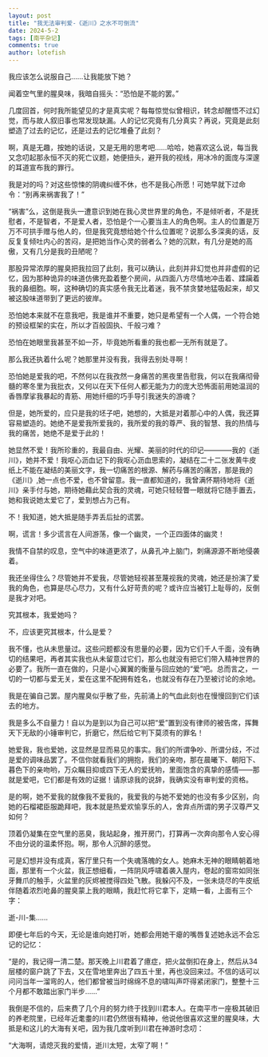 ```yaml
---
layout: post
title: "我无法审判爱-《逝川》之水不可倒流"
date: 2024-5-2
tags: [南平杂记]
comments: true
author: lotefish
---
```


我应该怎么说服自己……让我能放下她？

闻着空气里的腥臭味，我暗自摇头：“恐怕是不能的罢。”

几度回首，何时我所能望见的才是真实呢？每每惊觉似曾相识，转念却醒悟不过幻觉，而与故人叙旧事也常发现缺漏。人的记忆究竟有几分真实？再说，究竟是此刻塑造了过去的记忆，还是过去的记忆堆叠了此刻？

啊，真是无趣，按她的话说，又是无用的思考吧……哈哈，她喜欢这么说，每当我又念叨起那永恒不灭的死亡议题，她便扭头，避开我的视线，用冰冷的面庞与深邃的耳道宣布我的罪行。

我是对的吗？对这些惊悚的阴魂纠缠不休，也不是我心所愿！可她早就下过命令：“别再来祸害我了！”

“祸害”么，这倒是我头一遭意识到她在我心灵世界里的角色，不是倾听者，不是抚慰者，不是智者，不是爱人者，恐怕是个一心要当主人的角色啊。主人的位置是万万不可拱手赠与他人的，但是我究竟想给她个什么位置呢？说那么多深奥的话，反反复复倾吐内心的苦闷，是把她当作心灵的弱者么？她的沉默，有几分是她的高傲，又有几分是我的丑陋呢？

那股异常浓厚的腥臭把我拉回了此刻，我可以确认，此刻并非幻觉也并非虚假的记忆，因为那种诡异的味道仿佛充盈着整个房间，从四面八方尽情地冲击着、蹂躏着我的鼻细胞。啊，这种确切的真实感令我无比着迷，我不禁贪婪地猛吸起来，却又被这股味道带到了更远的彼岸。

恐怕她本来就不在意我吧，我是谁并不重要，她只是希望有一个人偶，一个符合她的预设框架的实在，所以才百般固执、千般刁难？

恐怕在她眼里我甚至不如一芥，毕竟她所看重的我也都一无所有就是了。

那么我还执着什么呢？她那里并没有我，我得去别处寻啊！

恐怕她是爱我的吧，不然何以在我孜然一身痛苦的黑夜里告慰我，何以在我痛彻骨髓的寒冬里为我批衣，又何以在天下任何人都无能为力的庞大恐怖面前用她温润的香唇摩挲我暴起的青筋、用她纤细的巧手导引我迷失的游魂？

但是，她所爱的，应只是我的坯子吧，她想的，大抵是对着那心中的人偶，我还算容易塑造的。她绝不是爱我所爱我的，我所爱的我的尊严、我的智慧、我的热情与我的痛苦，她绝不是爱于此的！

她显然不爱！我所珍重的，我最自由、光耀、美丽的时代的印记————我的《逝川》，她并不爱！我呕心沥血记下的我呕心沥血思索的，凝结在二十二张发黄牛皮纸上不能在凝结的美丽文字，我一切痛苦的根源、解药与痛苦的痛苦，那是我的《逝川》,她一点也不爱，也不曾留意。我一直都知道的，我曾满怀期待地将《逝川》亲手付与她，期待她藉此契合我的灵魂，可她只轻轻瞥一眼就将它随手置去，她和我说她太爱它了，爱到想占为己有。

不！我知道，她大抵是随手弄丢后扯的谎罢。

啊，谎言！多少谎言在人间游荡，像一个幽灵，一个正四面体的幽灵！

我情不自禁的叹息，空气中的味道更浓了，从鼻孔冲上脑门，刺痛源源不断地侵袭着。

我还坐得住么？尽管她并不爱我，尽管她轻视甚至蔑视我的灵魂，她还是扮演了爱我的角色，也算是尽心尽力，又有什么好苛责的呢？或许应当被钉上耻辱的，反倒是我才对吧。

究其根本，我爱她吗？

不，应该更究其根本，什么是爱？

我不懂，也从未思量过。这些问题都没有思量的必要，因为它们千人千面，没有确切的结果吧，再者其实我也从未留意过它们，那么也就没有把它们带入精神世界的必要了。我所一直在做的，只是小心翼翼的衡量与回应她的“爱”吧。总而言之，一切的一切都与爱无关，爱在这里不配拥有姓名，也就没有存在乃至被讨论的余地。

我是在骗自己罢。屋内腥臭似乎散了些，先前涌上的气血此刻也在慢慢回到它们该去的地方。

我是多么不自量力！自以为是到以为自己可以把“爱”置到没有律师的被告席，挥舞天下无敌的小锤审判它，折磨它，然后给它判下莫须有的罪名！

她爱我，我也爱她，这显然是显而易见的事实。我们的所谓争吵、所谓分歧，不过是爱的调味品罢了。不信你就看我们的拥抱，我们的亲吻，那在晨曦下、朝阳下、暮色下的亲吻哟，万众瞩目抑或四下无人的爱抚哟，里面饱含的真挚的感情——那就是爱吧，它们都是有效的证据！请原谅我的说辞，我确实没有审判爱的资格。

是的啊，她不爱我的就像我不爱我的，我爱我的与她不爱她的也没有多少区别，向她的石榴裙臣服跪拜吧，我本就是热爱欢愉享乐的人，舍弃点所谓的男子汉尊严又如何？

顶着仍凝集在空气里的恶臭，我站起身，推开房门，打算再一次奔向那令人安心得不由分说的温柔怀抱。啊，那令人沉醉的感觉。

可是幻想并没有成真，客厅里只有一个失魂落魄的女人。她麻木无神的眼睛朝着地面，那里有一个火盆，我正想细看，一阵阴风呼啸着袭入屋内，卷起的窗帘如同张牙舞爪的触手，火盆里的灰烬被搅得四处飞散。我躲闪不及，一张未烧尽的牛皮纸伴随着浓烈呛鼻的腥臭蒙上我的眼睛，我赶忙将它拿下，定睛一看，上面有三个字：

逝-川-集……

即便七年后的今天，无论是谁向她打听，她都会用她干瘪的嘴唇复述她永远不会忘记的记忆：

“是的，我记得一清二楚。那天晚上川君着了癔症，把火盆倒扣在身上，然后从34层楼的窗户跳了下去，又在雪地里奔出了四五十里，再也没回来过。不信的话可以问问当年一溜弯的人，他们都曾被当时绵绵不息的啸叫声吓得紧闭家门，整整十三个月都不敢踏出家门半步……”

我倒是不信的，后来费了几个月的努力终于找到川君本人。在南平市一座极其破旧的养老院里，已经年近耄耋的川君仍然很有精神，他说他很喜欢这里的腥臭味，大抵是和这儿的大海有关吧，因为我几度听到川君在神游时念叨：

“大海啊，请熄灭我的爱情，逝川太短，太窄了啊！”
